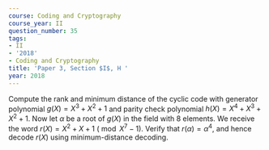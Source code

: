 ```yaml
---
course: Coding and Cryptography
course_year: II
question_number: 35
tags:
- II
- '2018'
- Coding and Cryptography
title: 'Paper 3, Section $I$, H '
year: 2018
---
```




Compute the rank and minimum distance of the cyclic code with generator polynomial $g(X)=X^{3}+X^{2}+1$ and parity check polynomial $h(X)=X^{4}+X^{3}+X^{2}+1$. Now let $\alpha$ be a root of $g(X)$ in the field with 8 elements. We receive the word $r(X)=X^{2}+X+1$ $\left(\bmod X^{7}-1\right)$. Verify that $r(\alpha)=\alpha^{4}$, and hence decode $r(X)$ using minimum-distance decoding.